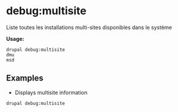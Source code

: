 # debug:multisite
Liste toutes les installations multi-sites disponibles dans le système

**Usage:**
```
drupal debug:multisite
dmu
msd
```

## Examples
* Displays multisite information
```
drupal debug:multisite
```
